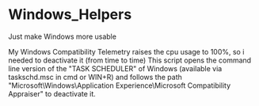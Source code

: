 # Windows_Helpers
Just make Windows more usable

My Windows Compatibility Telemetry raises the cpu usage to 100%, so i needed to deactivate it (from time to time)
This script opens the command line version of the "TASK SCHEDULER" of Windows (available via taskschd.msc in cmd or WIN+R) and follows the path 
"Microsoft\Windows\Application Experience\Microsoft Compatibility Appraiser" to deactivate it.

